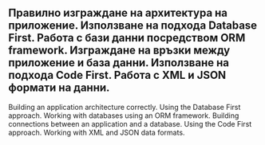 Правилно изграждане на архитектура на приложение.
Използване на подхода Database First.
Работа с бази данни посредством ORM framework.
Изграждане на връзки между приложение и база данни.
Използване на подхода Code First.
Работа с XML и JSON формати на данни.
-----------------------------------
Building an application architecture correctly.
Using the Database First approach.
Working with databases using an ORM framework.
Building connections between an application and a database.
Using the Code First approach.
Working with XML and JSON data formats.
